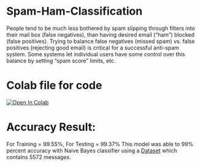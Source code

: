 # Spam-Ham-Classification
  People tend to be much less bothered by spam slipping through filters into their mail box (false
    negatives), than having desired email (“ham”) blocked (false positives). Trying to balance false negatives
    (missed spam) vs. false positives (rejecting good email) is critical for a successful anti-spam system.
    Some systems let individual users have some control over this balance by setting “spam score” limits,
    etc. 
# Colab file for code     
[![Open In Colab](https://colab.research.google.com/assets/colab-badge.svg)](https://colab.research.google.com/drive/1tv7eR0Ele2i1S-KVERKB2Z3WRkbfiG8Z?usp=sharing)

# Accuracy Result:
For Training = 99.55%, 
For Testing  = 99.37%
This model was able to 99% percent accuracy with Naive Bayes classifier using a [Dataset]( https://www.kaggle.com/uciml/sms-spam-collection-dataset) which contains 5572 messages.



